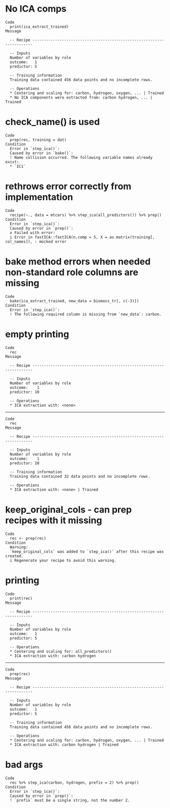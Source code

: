 # No ICA comps

    Code
      print(ica_extract_trained)
    Message
      
      -- Recipe ----------------------------------------------------------------------
      
      -- Inputs 
      Number of variables by role
      outcome:   1
      predictor: 5
      
      -- Training information 
      Training data contained 456 data points and no incomplete rows.
      
      -- Operations 
      * Centering and scaling for: carbon, hydrogen, oxygen, ... | Trained
      * No ICA components were extracted from: carbon hydrogen, ... | Trained

# check_name() is used

    Code
      prep(rec, training = dat)
    Condition
      Error in `step_ica()`:
      Caused by error in `bake()`:
      ! Name collision occurred. The following variable names already exist:
      * `IC1`

# rethrows error correctly from implementation

    Code
      recipe(~., data = mtcars) %>% step_ica(all_predictors()) %>% prep()
    Condition
      Error in `step_ica()`:
      Caused by error in `prep()`:
      x Failed with error:
      i Error in fastICA::fastICA(n.comp = 5, X = as.matrix(training[, col_names]), : mocked error

# bake method errors when needed non-standard role columns are missing

    Code
      bake(ica_extract_trained, new_data = biomass_tr[, c(-3)])
    Condition
      Error in `step_ica()`:
      ! The following required column is missing from `new_data`: carbon.

# empty printing

    Code
      rec
    Message
      
      -- Recipe ----------------------------------------------------------------------
      
      -- Inputs 
      Number of variables by role
      outcome:    1
      predictor: 10
      
      -- Operations 
      * ICA extraction with: <none>

---

    Code
      rec
    Message
      
      -- Recipe ----------------------------------------------------------------------
      
      -- Inputs 
      Number of variables by role
      outcome:    1
      predictor: 10
      
      -- Training information 
      Training data contained 32 data points and no incomplete rows.
      
      -- Operations 
      * ICA extraction with: <none> | Trained

# keep_original_cols - can prep recipes with it missing

    Code
      rec <- prep(rec)
    Condition
      Warning:
      `keep_original_cols` was added to `step_ica()` after this recipe was created.
      i Regenerate your recipe to avoid this warning.

# printing

    Code
      print(rec)
    Message
      
      -- Recipe ----------------------------------------------------------------------
      
      -- Inputs 
      Number of variables by role
      outcome:   1
      predictor: 5
      
      -- Operations 
      * Centering and scaling for: all_predictors()
      * ICA extraction with: carbon hydrogen

---

    Code
      prep(rec)
    Message
      
      -- Recipe ----------------------------------------------------------------------
      
      -- Inputs 
      Number of variables by role
      outcome:   1
      predictor: 5
      
      -- Training information 
      Training data contained 456 data points and no incomplete rows.
      
      -- Operations 
      * Centering and scaling for: carbon, hydrogen, oxygen, ... | Trained
      * ICA extraction with: carbon hydrogen | Trained

# bad args

    Code
      rec %>% step_ica(carbon, hydrogen, prefix = 2) %>% prep()
    Condition
      Error in `step_ica()`:
      Caused by error in `prep()`:
      ! `prefix` must be a single string, not the number 2.

